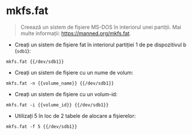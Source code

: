 # mkfs.fat

> Creează un sistem de fișiere MS-DOS în interiorul unei partiții.
> Mai multe informații: <https://manned.org/mkfs.fat>.

- Creați un sistem de fișiere fat în interiorul partiției 1 de pe dispozitivul b (`sdb1`):

`mkfs.fat {{/dev/sdb1}}`

- Creați un sistem de fișiere cu un nume de volum:

`mkfs.fat -n {{volume_name}} {{/dev/sdb1}}`

- Creați un sistem de fișiere cu un volum-id:

`mkfs.fat -i {{volume_id}} {{/dev/sdb1}}`

- Utilizați 5 în loc de 2 tabele de alocare a fișierelor:

`mkfs.fat -f 5 {{/dev/sdb1}}`
